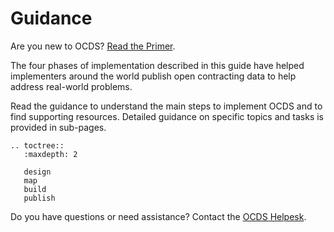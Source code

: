 # Guidance

Are you new to OCDS? [Read the Primer](../getting_started/index).

The four phases of implementation described in this guide have helped implementers around the world publish open contracting data to help address real-world problems.

Read the guidance to understand the main steps to implement OCDS and to find supporting resources. Detailed guidance on specific topics and tasks is provided in sub-pages.

```eval_rst
.. toctree::
   :maxdepth: 2

   design
   map
   build
   publish

```

Do you have questions or need assistance? Contact the [OCDS Helpesk](../support).
